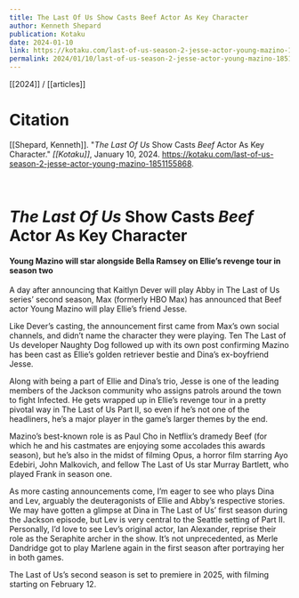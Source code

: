 ```yaml
---
title: The Last Of Us Show Casts Beef Actor As Key Character
author: Kenneth Shepard
publication: Kotaku
date: 2024-01-10
link: https://kotaku.com/last-of-us-season-2-jesse-actor-young-mazino-1851155868
permalink: 2024/01/10/last-of-us-season-2-jesse-actor-young-mazino-1851155868
---
```


[[2024]] / [[articles]]

# Citation

[[Shepard, Kenneth]]. "_The Last Of Us_ Show Casts _Beef_ Actor As Key Character." *[[Kotaku]]*, January 10, 2024. <https://kotaku.com/last-of-us-season-2-jesse-actor-young-mazino-1851155868>.

<br>

# _The Last Of Us_ Show Casts _Beef_ Actor As Key Character

#### Young Mazino will star alongside Bella Ramsey on Ellie’s revenge tour in season two

A day after announcing that Kaitlyn Dever will play Abby in The Last of Us series’ second season, Max (formerly HBO Max) has announced that Beef actor Young Mazino will play Ellie’s friend Jesse.

Like Dever’s casting, the announcement first came from Max’s own social channels, and didn’t name the character they were playing. Ten The Last of Us developer Naughty Dog followed up with its own post confirming Mazino has been cast as Ellie’s golden retriever bestie and Dina’s ex-boyfriend Jesse.

Along with being a part of Ellie and Dina’s trio, Jesse is one of the leading members of the Jackson community who assigns patrols around the town to fight Infected. He gets wrapped up in Ellie’s revenge tour in a pretty pivotal way in The Last of Us Part II, so even if he’s not one of the headliners, he’s a major player in the game’s larger themes by the end.

Mazino’s best-known role is as Paul Cho in Netflix’s dramedy Beef (for which he and his castmates are enjoying some accolades this awards season), but he’s also in the midst of filming Opus, a horror film starring Ayo Edebiri, John Malkovich, and fellow The Last of Us star Murray Bartlett, who played Frank in season one.

As more casting announcements come, I’m eager to see who plays Dina and Lev, arguably the deuteragonists of Ellie and Abby’s respective stories. We may have gotten a glimpse at Dina in The Last of Us’ first season during the Jackson episode, but Lev is very central to the Seattle setting of Part II. Personally, I’d love to see Lev’s original actor, Ian Alexander, reprise their role as the Seraphite archer in the show. It’s not unprecedented, as Merle Dandridge got to play Marlene again in the first season after portraying her in both games.

The Last of Us’s second season is set to premiere in 2025, with filming starting on February 12.
